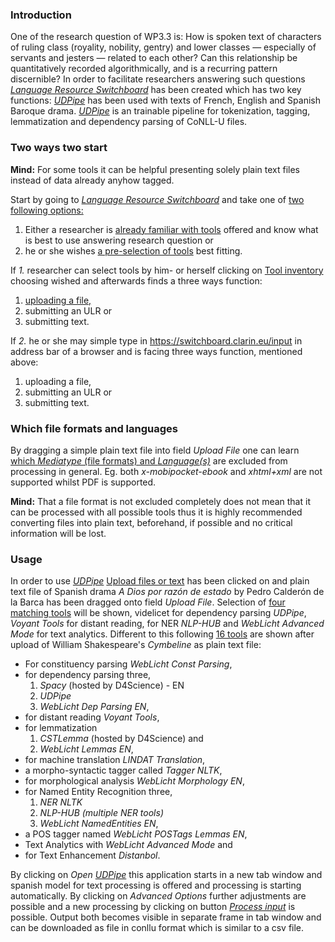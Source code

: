 ### Introduction

One of the research question of WP3.3 is: How is spoken text of
characters of ruling class (royality, nobility, gentry) and lower
classes — especially of servants and jesters — related to each other?
Can this relationship be quantitatively recorded algorithmically, and is
a recurring pattern discernible? In order to facilitate researchers
answering such questions [*Language Resource
Switchboard*](https://switchboard.clarin.eu/tools) has been created
which has two key functions: [*UDPipe*](http://ufal.mff.cuni.cz/udpipe)
has been used with texts of French, English and Spanish Baroque drama.
[*UDPipe*](http://ufal.mff.cuni.cz/udpipe) is an trainable pipeline for
tokenization, tagging, lemmatization and dependency parsing of CoNLL-U
files.

### Two ways two start

**Mind:** For some tools it can be helpful presenting solely plain text
files instead of data already anyhow tagged.

Start by going to [*Language Resource
Switchboard*](https://switchboard.clarin.eu) and take one of [two
following options:](https://github.com/subugoe/factsheets_sshoc_services/blob/master/_posts/useCaseOfLanguageResourceSwitchboard.md)

1.  Either a researcher is [already familiar with
    tools](images/01toolInventory.png) offered and know what is best to
    use answering research question or
2.  he or she wishes [a pre-selection of
    tools](images/02uploadFilesOrText.png) best fitting.

If *1.* researcher can select tools by him- or herself clicking on [Tool
inventory](https://switchboard.clarin.eu/tools) choosing wished and
afterwards finds a three ways function:

1.  [uploading a file,](images/01toolInventory.png)
2.  submitting an ULR or
3.  submitting text.

If *2.* he or she may simple type in
<https://switchboard.clarin.eu/input> in address bar of a browser and is
facing three ways function, mentioned above:

1.  uploading a file,
2.  submitting an ULR or
3.  submitting text.

### Which file formats and languages

By dragging a simple plain text file into field *Upload File* one can
learn [which *Mediatype* (file formats) and
*Language(s)*](images/04whichFileFormatsAndLanguagesAreSupported.png)
are excluded from processing in general. Eg. both *x-mobipocket-ebook*
and *xhtml+xml* are not supported whilst PDF is supported.

**Mind:** That a file format is not excluded completely does not mean
that it can be processed with all possible tools thus it is highly
recommended converting files into plain text, beforehand, if possible
and no critical information will be lost.

### Usage

In order to use [*UDPipe*](http://ufal.mff.cuni.cz/udpipe) [Upload files
or text](https://switchboard.clarin.eu/input) has been clicked on and
plain text file of Spanish drama *A Dios por razón de estado* by Pedro
Calderón de la Barca has been dragged onto field *Upload File*.
Selection of [four matching tools](images/05fourMatchingTools.png) will
be shown, videlicet for dependency parsing *UDPipe*, *Voyant Tools* for
distant reading, for NER *NLP-HUB* and *WebLicht Advanced Mode* for text
analytics. Different to this following [16
tools](images/06sixteenMatchingTools.png) are shown after upload of
William Shakespeare's *Cymbeline* as plain text file:

-   For constituency parsing *WebLicht Const Parsing*,
-   for dependency parsing three,
    1.  *Spacy* (hosted by D4Science) - EN
    2.  *UDPipe*
    3.  *WebLicht Dep Parsing EN*,
-   for distant reading *Voyant Tools*,
-   for lemmatization
    1.  *CSTLemma* (hosted by D4Science) and
    2.  *WebLicht Lemmas EN*,
-   for machine translation *LINDAT Translation*,
-   a morpho-syntactic tagger called *Tagger NLTK*,
-   for morphological analysis *WebLicht Morphology EN*,
-   for Named Entity Recognition three,
    1.  *NER NLTK*
    2.  *NLP-HUB (multiple NER tools)*
    3.  *WebLicht NamedEntities EN*,
-   a POS tagger named *WebLicht POSTags Lemmas EN*,
-   Text Analytics with *WebLicht Advanced Mode* and
-   for Text Enhancement *Distanbol*.

By clicking on *Open* [*UDPipe*](images/07udPipeSpanishDrama.png) this
application starts in a new tab window and spanish model for text
processing is offered and processing is starting automatically. By
clicking on *Advanced Options* further adjustments are possible and a
new processing by clicking on button [*Process
input*](images/08udPipe.png) is possible. Output both becomes visible in
separate frame in tab window and can be downloaded as file in conllu
format which is similar to a csv file.

